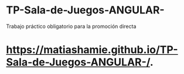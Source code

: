 # TP-Sala-de-Juegos-ANGULAR-
Trabajo práctico obligatorio para la promoción directa

# https://matiashamie.github.io/TP-Sala-de-Juegos-ANGULAR-/.

